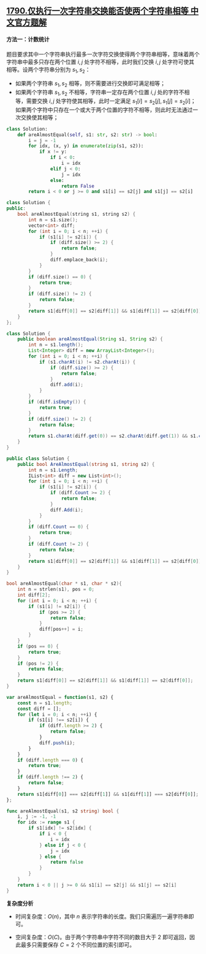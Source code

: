 ## [1790.仅执行一次字符串交换能否使两个字符串相等 中文官方题解](https://leetcode.cn/problems/check-if-one-string-swap-can-make-strings-equal/solutions/100000/jin-zhi-xing-yi-ci-zi-fu-chuan-jiao-huan-j8si)

#### 方法一：计数统计

题目要求其中一个字符串执行最多一次字符交换使得两个字符串相等，意味着两个字符串中最多只存在两个位置 $i,j$ 处字符不相等，此时我们交换 $i,j$ 处字符可使其相等。设两个字符串分别为 $s_1,s_2$：
+ 如果两个字符串 $s_1,s_2$ 相等，则不需要进行交换即可满足相等；
+ 如果两个字符串 $s_1,s_2$ 不相等，字符串一定存在两个位置 $i,j$ 处的字符不相等，需要交换 $i,j$ 处字符使其相等，此时一定满足 $s_1[i] = s_2[j], s_1[j] = s_2[i]$；如果两个字符中只存在一个或大于两个位置的字符不相等，则此时无法通过一次交换使其相等；

```Python [sol1-Python3]
class Solution:
    def areAlmostEqual(self, s1: str, s2: str) -> bool:
        i = j = -1
        for idx, (x, y) in enumerate(zip(s1, s2)):
            if x != y:
                if i < 0:
                    i = idx
                elif j < 0:
                    j = idx
                else:
                    return False
        return i < 0 or j >= 0 and s1[i] == s2[j] and s1[j] == s2[i]
```

```C++ [sol1-C++]
class Solution {
public:
    bool areAlmostEqual(string s1, string s2) {
        int n = s1.size();
        vector<int> diff;
        for (int i = 0; i < n; ++i) {
            if (s1[i] != s2[i]) {
                if (diff.size() >= 2) {
                    return false;
                }
                diff.emplace_back(i);
            }
        }
        if (diff.size() == 0) {
            return true;
        }
        if (diff.size() != 2) {
            return false;
        }
        return s1[diff[0]] == s2[diff[1]] && s1[diff[1]] == s2[diff[0]];
    }
};
```

```Java [sol1-Java]
class Solution {
    public boolean areAlmostEqual(String s1, String s2) {
        int n = s1.length();
        List<Integer> diff = new ArrayList<Integer>();
        for (int i = 0; i < n; ++i) {
            if (s1.charAt(i) != s2.charAt(i)) {
                if (diff.size() >= 2) {
                    return false;
                }
                diff.add(i);
            }
        }
        if (diff.isEmpty()) {
            return true;
        }
        if (diff.size() != 2) {
            return false;
        }
        return s1.charAt(diff.get(0)) == s2.charAt(diff.get(1)) && s1.charAt(diff.get(1)) == s2.charAt(diff.get(0));
    }
}
```

```C# [sol1-C#]
public class Solution {
    public bool AreAlmostEqual(string s1, string s2) {
        int n = s1.Length;
        IList<int> diff = new List<int>();
        for (int i = 0; i < n; ++i) {
            if (s1[i] != s2[i]) {
                if (diff.Count >= 2) {
                    return false;
                }
                diff.Add(i);
            }
        }
        if (diff.Count == 0) {
            return true;
        }
        if (diff.Count != 2) {
            return false;
        }
        return s1[diff[0]] == s2[diff[1]] && s1[diff[1]] == s2[diff[0]];
    }
}
```

```C [sol1-C]
bool areAlmostEqual(char * s1, char * s2){
    int n = strlen(s1), pos = 0;
    int diff[2];
    for (int i = 0; i < n; ++i) {
        if (s1[i] != s2[i]) {
            if (pos >= 2) {
                return false;
            }
            diff[pos++] = i;
        }
    }
    if (pos == 0) {
        return true;
    }
    if (pos != 2) {
        return false;
    }
    return s1[diff[0]] == s2[diff[1]] && s1[diff[1]] == s2[diff[0]];
}
```

```JavaScript [sol1-JavaScript]
var areAlmostEqual = function(s1, s2) {
    const n = s1.length;
    const diff = [];
    for (let i = 0; i < n; ++i) {
        if (s1[i] !== s2[i]) {
            if (diff.length >= 2) {
                return false;
            }
            diff.push(i);
        }
    }
    if (diff.length === 0) {
        return true;
    }
    if (diff.length !== 2) {
        return false;
    }
    return s1[diff[0]] === s2[diff[1]] && s1[diff[1]] === s2[diff[0]];
};
```

```go [sol1-Golang]
func areAlmostEqual(s1, s2 string) bool {
    i, j := -1, -1
    for idx := range s1 {
        if s1[idx] != s2[idx] {
            if i < 0 {
                i = idx
            } else if j < 0 {
                j = idx
            } else {
                return false
            }
        }
    }
    return i < 0 || j >= 0 && s1[i] == s2[j] && s1[j] == s2[i]
}
```

**复杂度分析**

- 时间复杂度：$O(n)$，其中 $n$ 表示字符串的长度。我们只需遍历一遍字符串即可。

- 空间复杂度：$O(C)$。由于两个字符串中字符不同的数目大于 $2$ 即可返回，因此最多只需要保存 $C = 2$ 个不同位置的索引即可。